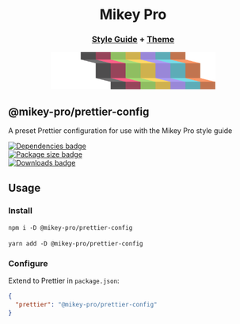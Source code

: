<div width="100%" align="center">
  <h1>
    <b>Mikey Pro</b>
  </h1>
  <h3>
    <a href="https://github.com/mikey-pro/style-guide">Style Guide</a>
    +
    <a href="https://github.com/mikey-pro/theme">Theme</a>
  </h3>
  <a href="https://github.com/mikey-pro">
    <img src="img/mikey-pro-logo.svg" style="height: 75px" alt="Mikey Pro Logo" />
  </a>
  <br />
</div>

## **@mikey-pro/prettier-config**

A preset Prettier configuration for use with the Mikey Pro style guide

<div>
  <a href="https://www.npmjs.com/package/@mikey-pro/prettier-config"
    ><img
      src="https://img.shields.io/librariesio/release/npm/@mikey-pro/prettier-config?color=8fbe61&style=for-the-badge"
      alt="Dependencies badge"
      height="20px"
  /></a>
</div>
<div>
  <a href="https://www.npmjs.com/package/@mikey-pro/prettier-config"
    ><img
      src="https://img.shields.io/bundlephobia/min/@mikey-pro/prettier-config?color=9987d8&label=package%20size&logo=ok&style=for-the-badge"
      alt="Package size badge"
      height="20px"
  /></a>
</div>

<div>
  <a href="https://www.npmjs.com/package/@mikey-pro/prettier-config"
    ><img
      src="https://img.shields.io/npm/dw/@mikey-pro/prettier-config?color=5dacb7&style=for-the-badge"
      alt="Downloads badge"
      height="20px"
  /></a>
</div>

## Usage

### Install

```shell
npm i -D @mikey-pro/prettier-config

yarn add -D @mikey-pro/prettier-config
```

### Configure

Extend to Prettier in `package.json`:

```json
{
  "prettier": "@mikey-pro/prettier-config"
}
```
